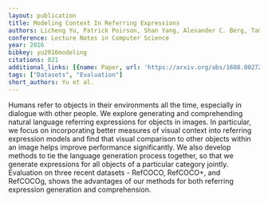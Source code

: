 ```yaml
---
layout: publication
title: Modeling Context In Referring Expressions
authors: Licheng Yu, Patrick Poirson, Shan Yang, Alexander C. Berg, Tamara L. Berg
conference: Lecture Notes in Computer Science
year: 2016
bibkey: yu2016modeling
citations: 821
additional_links: [{name: Paper, url: 'https://arxiv.org/abs/1608.00272'}]
tags: ["Datasets", "Evaluation"]
short_authors: Yu et al.
---
```

Humans refer to objects in their environments all the time, especially in
dialogue with other people. We explore generating and comprehending natural
language referring expressions for objects in images. In particular, we focus
on incorporating better measures of visual context into referring expression
models and find that visual comparison to other objects within an image helps
improve performance significantly. We also develop methods to tie the language
generation process together, so that we generate expressions for all objects of
a particular category jointly. Evaluation on three recent datasets - RefCOCO,
RefCOCO+, and RefCOCOg, shows the advantages of our methods for both referring
expression generation and comprehension.